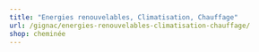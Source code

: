 ```yaml
---
title: "Energies renouvelables, Climatisation, Chauffage"
url: /gignac/energies-renouvelables-climatisation-chauffage/
shop: cheminée
---
```

